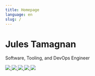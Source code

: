 ```yaml
---
title: Homepage
language: en
slug: /
---
```


# Jules Tamagnan

Software, Tooling, and DevOps Engineer

<span class="icon-span">
  <a title="Posts" href="/posts"> <img class="icon" src="/posts.png" /> </a>
  <a title="LinkedIn" href="https://linkedin.com/in/jtamagnan"> <img class="icon" src="/linkedin.png" /> </a>
  <a title="GitHub" href="https://github.com/jtamagnan"> <img class="icon" src="/github.png" /> </a>
  <a title="Resume" href="/Tamagnan_Jules_resume.pdf"> <img class="icon" src="/cv2.png" /> </a>
  <a title="Email" href="mailto:jtamagnan@gmail.com"> <img class="icon" src="/email.png" /> </a>
</span>
